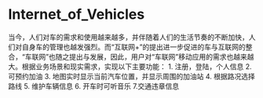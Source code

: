 # Internet_of_Vehicles
当今，人们对车的需求和使用越来越多，并伴随着人们的生活节奏的不断加快，人们对自身车的管理也越发强烈。而“互联网+”的提出进一步促进的车与互联网的整合，“车联网”也随之提出与发展，因此，用户对“车联网”移动应用的需求也越来越大。根据业务场景和现实需求，实现以下主要功能： 1.  注册，登陆，个人信息 2.  可预约加油 3.  地图实时显示当前汽车位置，并显示周围的加油站 4.  根据路况选择路线 5.  维护车辆信息 6.  开车时可听音乐 7.交通违章信息

